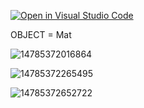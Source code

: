 [![Open in Visual Studio Code](https://classroom.github.com/assets/open-in-vscode-f059dc9a6f8d3a56e377f745f24479a46679e63a5d9fe6f495e02850cd0d8118.svg)](https://classroom.github.com/online_ide?assignment_repo_id=5696030&assignment_repo_type=AssignmentRepo)

OBJECT = Mat



![14785372016864](https://user-images.githubusercontent.com/77099292/134198590-df2d5e87-ef6b-43ad-9ce7-f0e17b11e58d.jpg)


![14785372265495](https://user-images.githubusercontent.com/77099292/134198605-31ff5aa9-f0aa-4173-b174-448091242ae2.jpg)

![14785372652722](https://user-images.githubusercontent.com/77099292/134198611-a605b35b-a549-4ed8-858a-4e48415bf6fa.jpg)
